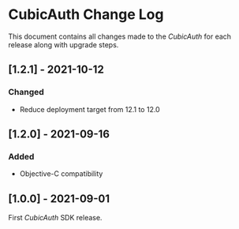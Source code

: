 # CubicAuth Change Log

This document contains all changes made to the _CubicAuth_ for each release along with upgrade steps.

## [1.2.1] - 2021-10-12

### Changed

* Reduce deployment target from 12.1 to 12.0

## [1.2.0] - 2021-09-16

### Added

* Objective-C compatibility

## [1.0.0] - 2021-09-01

First _CubicAuth_ SDK release.

